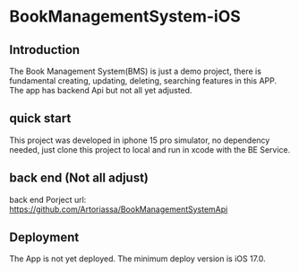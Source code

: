 # BookManagementSystem-iOS

## Introduction
The Book Management System(BMS) is just a demo project, there is fundamental creating, updating, deleting, searching features in this APP.
The app has backend Api but not all yet adjusted.
## quick start

This project was developed in iphone 15 pro simulator, no dependency needed, just clone this project to local and run in xcode with the BE Service. 

## back end (Not all adjust) 
back end Porject url: https://github.com/Artoriassa/BookManagementSystemApi

## Deployment
The App is not yet deployed. The minimum deploy version is iOS 17.0.
